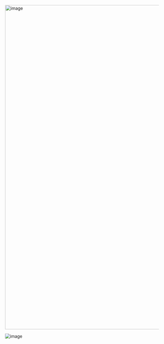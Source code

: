 <img width="1062" alt="image" src="https://github.com/user-attachments/assets/061957b6-c914-41fb-8591-0fed703dea1f" />

![image](https://github.com/user-attachments/assets/9bd3480c-cb35-43a9-b914-6f28f4ba47f2)
